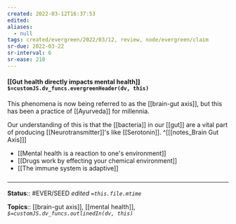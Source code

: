 ```yaml
---
created: 2022-03-12T16:37:53 
edited: 
aliases:
  - null
tags: created/evergreen/2022/03/12, review, node/evergreen/claim
sr-due: 2022-03-22
sr-interval: 6
sr-ease: 210
---
```


#### [[Gut health directly impacts mental health]] `$=customJS.dv_funcs.evergreenHeader(dv, this)`

This phenomena is now being referred to as the [[brain-gut axis]],
but this has been a practice of [[Ayurveda]] for millennia.

Our understanding of this is that the [[bacteria]] in our [[gut]] are a vital part of producing [[Neurotransmitter]]'s like [[Serotonin]].
^[[[notes_Brain Gut Axis]]]

- [[Mental health is a reaction to one's environment]]
- [[Drugs work by effecting your chemical environment]]
- [[The immune system is adaptive]]

### <hr class="footnote"/>

**Status**:: #EVER/SEED 
*edited `=this.file.mtime`*

**Topics**:: [[brain-gut axis]], [[mental health]], 
*`$=customJS.dv_funcs.outlinedIn(dv, this)`*
